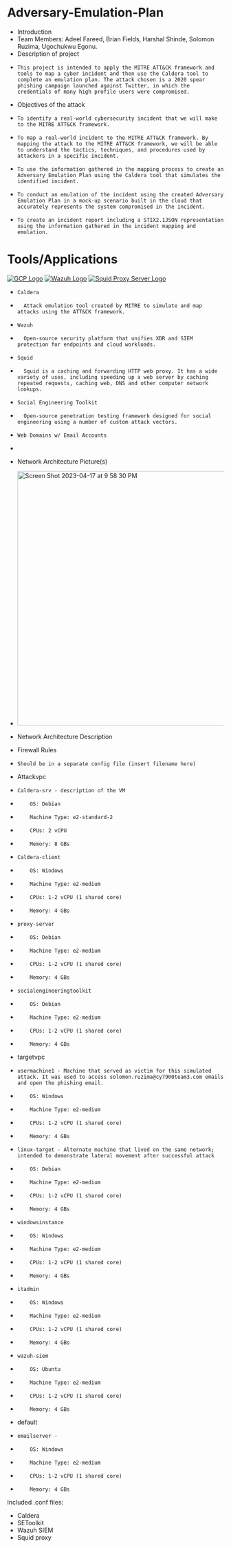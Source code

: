 # Adversary-Emulation-Plan

- Introduction
-   Team Members: Adeel Fareed, Brian Fields, Harshal Shinde, Solomon Ruzima, Ugochukwu Egonu.
-   Description of project
-     This project is intended to apply the MITRE ATT&CK framework and tools to map a cyber incident and then use the Caldera tool to complete an emulation plan. The attack chosen is a 2020 spear phishing campaign launched against Twitter, in which the credentials of many high profile users were compromised.
-   Objectives of the attack
-     To identify a real-world cybersecurity incident that we will make to the MITRE ATT&CK framework.
-     To map a real-world incident to the MITRE ATT&CK framework. By mapping the attack to the MITRE ATT&CK framework, we will be able to understand the tactics, techniques, and procedures used by attackers in a specific incident.
-     To use the information gathered in the mapping process to create an Adversary Emulation Plan using the Caldera tool that simulates the identified incident.
-     To conduct an emulation of the incident using the created Adversary Emulation Plan in a mock-up scenario built in the cloud that accurately represents the system compromised in the incident. ​
-     To create an incident report including a STIX2.1JSON representation using the information gathered in the incident mapping and emulation.​
# Tools/Applications
[![GCP Logo](https://skillicons.dev/icons?i=gcp&theme=light)](https://skillicons.dev)  [![Wazuh Logo]( https://github.com/wazuh/wazuh-packages/blob/4.3/stack/dashboard/base/files/etc/custom_welcome/Assets/Favicons/mstile-70x70.png?raw=true )](https://wazuh.com/)  [![Squid Proxy Server Logo]( http://www.squid-cache.org/Artwork/SN.png )]( http://www.squid-cache.org/ )
-     Caldera
-       Attack emulation tool created by MITRE to simulate and map attacks using the ATT&CK framework.
-     Wazuh
-       Open-source security platform that unifies XDR and SIEM protection for endpoints and cloud workloads.
-     Squid
-       Squid is a caching and forwarding HTTP web proxy. It has a wide variety of uses, including speeding up a web server by caching repeated requests, caching web, DNS and other computer network lookups.
-     Social Engineering Toolkit
-       Open-source penetration testing framework designed for social engineering using a number of custom attack vectors.
-     Web Domains w/ Email Accounts
-       
- Network Architecture Picture(s)
-   <img width="591" alt="Screen Shot 2023-04-17 at 9 58 30 PM" src="https://user-images.githubusercontent.com/84095697/232651827-8dfe4dc1-98b7-4840-9022-4884f607e3bd.png">

- Network Architecture Description
-   Firewall Rules
-     Should be in a separate config file (insert filename here)

-  Attackvpc
-     Caldera-srv - description of the VM
-         OS: Debian
-         Machine Type: e2-standard-2
-         CPUs: 2 vCPU
-         Memory: 8 GBs
-     Caldera-client
-         OS: Windows
-         Machine Type: e2-medium
-         CPUs: 1-2 vCPU (1 shared core)
-         Memory: 4 GBs
-     proxy-server
-         OS: Debian
-         Machine Type: e2-medium
-         CPUs: 1-2 vCPU (1 shared core)
-         Memory: 4 GBs
-     socialengineeringtoolkit
-         OS: Debian
-         Machine Type: e2-medium
-         CPUs: 1-2 vCPU (1 shared core)
-         Memory: 4 GBs
-  targetvpc
-     usermachine1 - Machine that served as victim for this simulated attack. It was used to access solomon.ruzima@cy7900team3.com emails and open the phishing email.
-         OS: Windows
-         Machine Type: e2-medium
-         CPUs: 1-2 vCPU (1 shared core)
-         Memory: 4 GBs
-     linux-target - Alternate machine that lived on the same network; intended to demonstrate lateral movement after successful attack
-         OS: Debian
-         Machine Type: e2-medium
-         CPUs: 1-2 vCPU (1 shared core)
-         Memory: 4 GBs
-     windowsinstance
-         OS: Windows
-         Machine Type: e2-medium
-         CPUs: 1-2 vCPU (1 shared core)
-         Memory: 4 GBs
-     itadmin
-         OS: Windows
-         Machine Type: e2-medium
-         CPUs: 1-2 vCPU (1 shared core)
-         Memory: 4 GBs
-     wazuh-siem
-         OS: Ubuntu
-         Machine Type: e2-medium
-         CPUs: 1-2 vCPU (1 shared core)
-         Memory: 4 GBs
-  default
-     emailserver - 
-         OS: Windows
-         Machine Type: e2-medium
-         CPUs: 1-2 vCPU (1 shared core)
-         Memory: 4 GBs

Included .conf files:
- Caldera
- SEToolkit
- Wazuh SIEM
- Squid proxy
